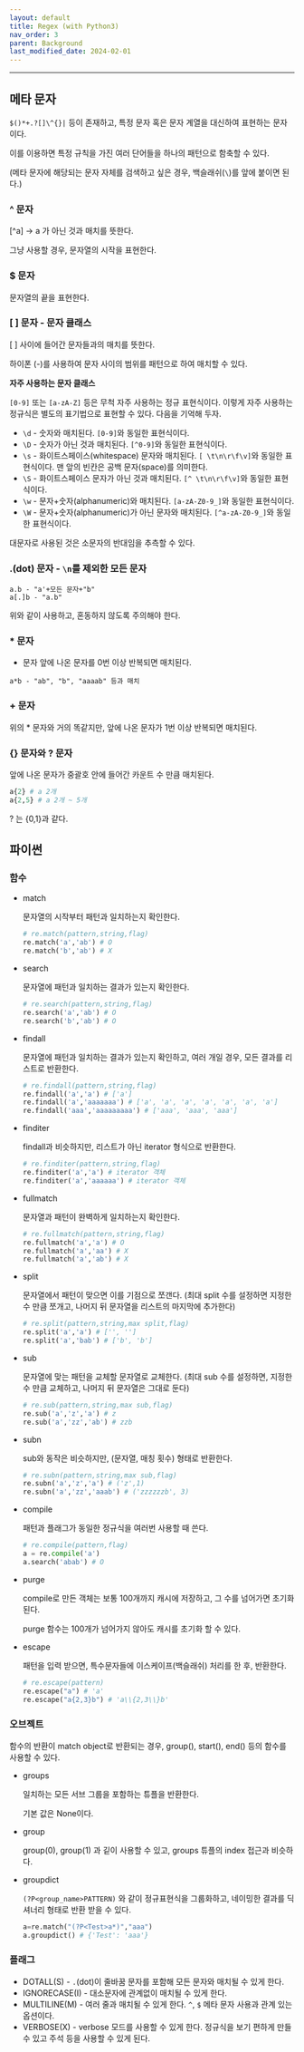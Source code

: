 ```yaml
---
layout: default
title: Regex (with Python3)
nav_order: 3
parent: Background
last_modified_date: 2024-02-01
---
```

---


## 메타 문자

`$()*+.?[]\^{}|` 등이 존재하고, 특정 문자 혹은 문자 계열을 대신하여 표현하는 문자이다.

이를 이용하면 특정 규칙을 가진 여러 단어들을 하나의 패턴으로 함축할 수 있다.

(메타 문자에 해당되는 문자 자체를 검색하고 싶은 경우, 백슬래쉬(`\`)를 앞에 붙이면 된다.)

### ^ 문자

[^a] → a 가 아닌 것과 매치를 뜻한다.

그냥 사용할 경우, 문자열의 시작을 표현한다. 

### $ 문자

문자열의 끝을 표현한다.

### **[ ] 문자 - 문자 클래스**

[ ] 사이에 들어간 문자들과의 매치를 뜻한다.

하이폰 (-)를 사용하여 문자 사이의 범위를 패턴으로 하여 매치할 수 있다.

**자주 사용하는 문자 클래스**

`[0-9]` 또는 `[a-zA-Z]` 등은 무척 자주 사용하는 정규 표현식이다. 이렇게 자주 사용하는 정규식은 별도의 표기법으로 표현할 수 있다. 다음을 기억해 두자.

- `\d` - 숫자와 매치된다. `[0-9]`와 동일한 표현식이다.
- `\D` - 숫자가 아닌 것과 매치된다. `[^0-9]`와 동일한 표현식이다.
- `\s` - 화이트스페이스(whitespace) 문자와 매치된다. `[ \t\n\r\f\v]`와 동일한 표현식이다. 맨 앞의 빈칸은 공백 문자(space)를 의미한다.
- `\S` - 화이트스페이스 문자가 아닌 것과 매치된다. `[^ \t\n\r\f\v]`와 동일한 표현식이다.
- `\w` - 문자+숫자(alphanumeric)와 매치된다. `[a-zA-Z0-9_]`와 동일한 표현식이다.
- `\W` - 문자+숫자(alphanumeric)가 아닌 문자와 매치된다. `[^a-zA-Z0-9_]`와 동일한 표현식이다.

대문자로 사용된 것은 소문자의 반대임을 추측할 수 있다.

### .(dot) 문자 - `\n`를 제외한 모든 문자

```
a.b - "a'+모든 문자+"b"
a[.]b - "a.b"
```

위와 같이 사용하고, 혼동하지 않도록 주의해야 한다.

### * 문자

* 문자 앞에 나온 문자를 0번 이상 반복되면 매치된다.

```
a*b - "ab", "b", "aaaab" 등과 매치
```

### + 문자

위의 * 문자와 거의 똑같지만, 앞에 나온 문자가 1번 이상 반복되면 매치된다.

### {} 문자와 ? 문자

앞에 나온 문자가 중괄호 안에 들어간 카운트 수 만큼 매치된다.

```python
a{2} # a 2개
a{2,5} # a 2개 ~ 5개
```

? 는 {0,1}과 같다.

## 파이썬

### 함수

- match
    
    문자열의 시작부터 패턴과 일치하는지 확인한다.
    
    ```python
    # re.match(pattern,string,flag)
    re.match('a','ab') # O
    re.match('b','ab') # X
    ```
    
- search
    
    문자열에 패턴과 일치하는 결과가 있는지 확인한다.
    
    ```python
    # re.search(pattern,string,flag)
    re.search('a','ab') # O
    re.search('b','ab') # O
    ```
    
- findall
    
    문자열에 패턴과 일치하는 결과가 있는지 확인하고, 여러 개일 경우, 모든 결과를 리스트로 반환한다.
    
    ```python
    # re.findall(pattern,string,flag)
    re.findall('a','a') # ['a']
    re.findall('a','aaaaaaa') # ['a', 'a', 'a', 'a', 'a', 'a', 'a']
    re.findall('aaa','aaaaaaaaa') # ['aaa', 'aaa', 'aaa']
    ```
    
- finditer
    
    findall과 비슷하지만, 리스트가 아닌 iterator 형식으로 반환한다.
    
    ```python
    # re.finditer(pattern,string,flag)
    re.finditer('a','a') # iterator 객체
    re.finditer('a','aaaaaa') # iterator 객체
    ```
    
- fullmatch
    
    문자열과 패턴이 완벽하게 일치하는지 확인한다.
    
    ```python
    # re.fullmatch(pattern,string,flag)
    re.fullmatch('a','a') # O
    re.fullmatch('a','aa') # X
    re.fullmatch('a','ab') # X
    ```
    
- split
    
    문자열에서 패턴이 맞으면 이를 기점으로 쪼갠다. (최대 split 수를 설정하면 지정한 수 만큼 쪼개고, 나머지 뒤 문자열을 리스트의 마지막에 추가한다)
    
    ```python
    # re.split(pattern,string,max split,flag)
    re.split('a','a') # ['', '']
    re.split('a','bab') # ['b', 'b']
    ```
    
- sub
    
    문자열에 맞는 패턴을 교체할 문자열로 교체한다. (최대 sub 수를 설정하면, 지정한 수 만큼 교체하고, 나머지 뒤 문자열은 그대로 둔다)
    
    ```python
    # re.sub(pattern,string,max sub,flag)
    re.sub('a','z','a') # z
    re.sub('a','zz','ab') # zzb
    ```
    
- subn
    
    sub와 동작은 비슷하지만, (문자열, 매칭 횟수) 형태로 반환한다.
    
    ```python
    # re.subn(pattern,string,max sub,flag)
    re.subn('a','z','a') # ('z',1)
    re.subn('a','zz','aaab') # ('zzzzzzb', 3)
    ```
    
- compile
    
    패턴과 플래그가 동일한 정규식을 여러번 사용할 때 쓴다.
    
    ```python
    # re.compile(pattern,flag)
    a = re.compile('a')
    a.search('abab') # O
    ```
    
- purge
    
    compile로 만든 객체는 보통 100개까지 캐시에 저장하고, 그 수를 넘어가면 초기화 된다.
    
    purge 함수는 100개가 넘어가지 않아도 캐시를 초기화 할 수 있다.
    
- escape
    
    패턴을 입력 받으면, 특수문자들에 이스케이프(백슬래쉬) 처리를 한 후, 반환한다.
    
    ```python
    # re.escape(pattern)
    re.escape("a") # 'a'
    re.escape("a{2,3}b") # 'a\\{2,3\\}b'
    ```
    

### 오브젝트

함수의 반환이 match object로 반환되는 경우, group(), start(), end() 등의 함수를 사용할 수 있다.

- groups
    
    일치하는 모든 서브 그룹을 포함하는 튜플을 반환한다.
    
    기본 값은 None이다.
    
- group
    
    group(0), group(1) 과 깉이 사용할 수 있고, groups 튜플의 index 접근과 비슷하다.
    
- groupdict
    
    `(?P<group_name>PATTERN)` 와 같이 정규표현식을 그룹화하고, 네이밍한 결과를 딕셔너리 형태로 반환 받을 수 있다.
    
    ```python
    a=re.match("(?P<Test>a*)","aaa")
    a.groupdict() # {'Test': 'aaa'}
    ```
    

### 플래그

- DOTALL(S) - `.`(dot)이 줄바꿈 문자를 포함해 모든 문자와 매치될 수 있게 한다.
- IGNORECASE(I) - 대소문자에 관계없이 매치될 수 있게 한다.
- MULTILINE(M) - 여러 줄과 매치될 수 있게 한다. `^`, `$` 메타 문자 사용과 관계 있는 옵션이다.
- VERBOSE(X) - verbose 모드를 사용할 수 있게 한다. 정규식을 보기 편하게 만들 수 있고 주석 등을 사용할 수 있게 된다.
